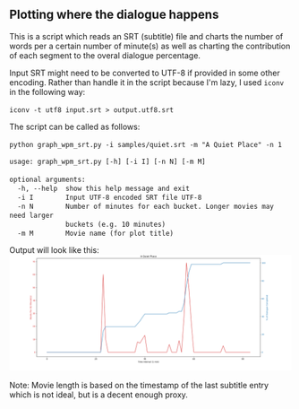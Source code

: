 ## Plotting where the dialogue happens

This is a script which reads an SRT (subtitle) file and
charts the number of words per a certain number of minute(s) as well
as charting the contribution of each segment to the overal dialogue percentage.

Input SRT might need to be converted to UTF-8 if provided in some other encoding.
Rather than handle it in the script because I'm lazy, I used `iconv` in the following way:

`iconv -t utf8 input.srt > output.utf8.srt`

The script can be called as follows:

`python graph_wpm_srt.py -i samples/quiet.srt -m "A Quiet Place" -n 1`

```
usage: graph_wpm_srt.py [-h] [-i I] [-n N] [-m M]

optional arguments:
  -h, --help  show this help message and exit
  -i I        Input UTF-8 encoded SRT file UTF-8
  -n N        Number of minutes for each bucket. Longer movies may need larger
              buckets (e.g. 10 minutes)
  -m M        Movie name (for plot title)
```

Output will look like this:
![Sample Plot](/samples/quiet.png?raw=true)

Note: Movie length is based on the timestamp of the last subtitle entry which
is not ideal, but is a decent enough proxy.
